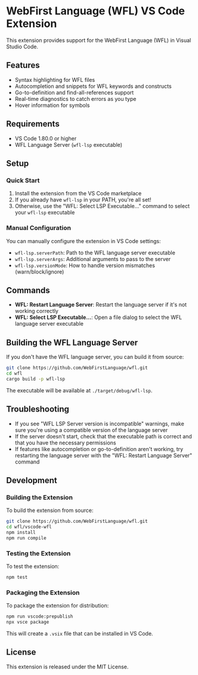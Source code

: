 # WebFirst Language (WFL) VS Code Extension

This extension provides support for the WebFirst Language (WFL) in Visual Studio Code.

## Features

- Syntax highlighting for WFL files
- Autocompletion and snippets for WFL keywords and constructs
- Go-to-definition and find-all-references support
- Real-time diagnostics to catch errors as you type
- Hover information for symbols

## Requirements

- VS Code 1.80.0 or higher
- WFL Language Server (`wfl-lsp` executable)

## Setup

### Quick Start

1. Install the extension from the VS Code marketplace
2. If you already have `wfl-lsp` in your PATH, you're all set!
3. Otherwise, use the "WFL: Select LSP Executable…" command to select your `wfl-lsp` executable

### Manual Configuration

You can manually configure the extension in VS Code settings:

- `wfl-lsp.serverPath`: Path to the WFL language server executable
- `wfl-lsp.serverArgs`: Additional arguments to pass to the server
- `wfl-lsp.versionMode`: How to handle version mismatches (warn/block/ignore)

## Commands

- **WFL: Restart Language Server**: Restart the language server if it's not working correctly
- **WFL: Select LSP Executable…**: Open a file dialog to select the WFL language server executable

## Building the WFL Language Server

If you don't have the WFL language server, you can build it from source:

```bash
git clone https://github.com/WebFirstLanguage/wfl.git
cd wfl
cargo build -p wfl-lsp
```

The executable will be available at `./target/debug/wfl-lsp`.

## Troubleshooting

- If you see "WFL LSP Server version is incompatible" warnings, make sure you're using a compatible version of the language server
- If the server doesn't start, check that the executable path is correct and that you have the necessary permissions
- If features like autocompletion or go-to-definition aren't working, try restarting the language server with the "WFL: Restart Language Server" command

## Development

### Building the Extension

To build the extension from source:

```bash
git clone https://github.com/WebFirstLanguage/wfl.git
cd wfl/vscode-wfl
npm install
npm run compile
```

### Testing the Extension

To test the extension:

```bash
npm test
```

### Packaging the Extension

To package the extension for distribution:

```bash
npm run vscode:prepublish
npx vsce package
```

This will create a `.vsix` file that can be installed in VS Code.

## License

This extension is released under the MIT License.
